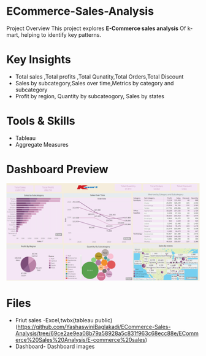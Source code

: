 # ECommerce-Sales-Analysis
Project Overview
This project explores **E-Commerce sales analysis** Of k-mart, helping to identify key patterns.

# Key Insights
- Total sales ,Total profits ,Total Qunatity,Total Orders,Total Discount
- Sales by subcategory,Sales over time,Metrics by category and subcategory
- Profit by region, Quantity by subcateogory, Sales by states
# Tools & Skills
- Tableau
- Aggregate Measures
# Dashboard Preview
![dashboard](https://github.com/YashaswiniBaglakadi/ECommerce-Sales-Analysis/blob/69ce2ae9ea08b79a58928a5c831f963c68ecc88e/Dashboard/Ecom%20sales.png)

# Files
- Friut sales -Excel,twbx(tableau public)(https://github.com/YashaswiniBaglakadi/ECommerce-Sales-Analysis/tree/69ce2ae9ea08b79a58928a5c831f963c68ecc88e/ECommerce%20Sales%20Analysis/E-commerce%20sales)
- Dashboard- Dashboard images
